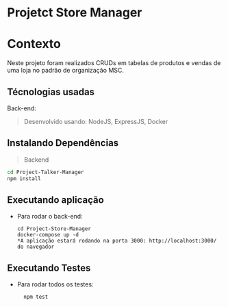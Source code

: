 # Projetct Store Manager
# Contexto
Neste projeto foram realizados CRUDs em tabelas de produtos e vendas de uma loja no padrão de organização MSC.
## Técnologias usadas
Back-end:
> Desenvolvido usando: NodeJS, ExpressJS, Docker
## Instalando Dependências
> Backend
```bash
cd Project-Talker-Manager
npm install
``` 
## Executando aplicação
* Para rodar o back-end:
  ```
  cd Project-Store-Manager
  docker-compose up -d
  *A aplicação estará rodando na porta 3000: http://localhost:3000/ do navegador
  ```
## Executando Testes
* Para rodar todos os testes:
  ```
    npm test
  ```
